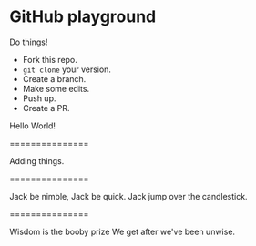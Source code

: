 # GitHub playground

Do things!

* Fork this repo.
* `git clone` your version.
* Create a branch.
* Make some edits.
* Push up.
* Create a PR.

Hello World!

===============

Adding things.


===============

Jack be nimble, Jack be quick.
Jack jump over the candlestick.

===============

Wisdom is the booby prize
We get after we've been unwise.

